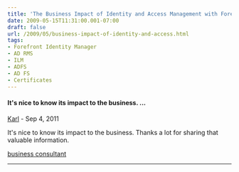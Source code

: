 ```yaml
---
title: 'The Business Impact of Identity and Access Management with Forefront Identity Manager 2010'
date: 2009-05-15T11:31:00.001-07:00
draft: false
url: /2009/05/business-impact-of-identity-and-access.html
tags: 
- Forefront Identity Manager
- AD RMS
- ILM
- ADFS
- AD FS
- Certificates
---
```


#### It's nice to know its impact to the business. ...
[Karl](https://www.blogger.com/profile/02995477115559876615 "noreply@blogger.com") - <time datetime="2011-09-15T02:28:55.468-07:00">Sep 4, 2011</time>

It's nice to know its impact to the business. Thanks a lot for sharing that valuable information.  
  
[business consultant](http://www.corporation.com/)
<hr />
